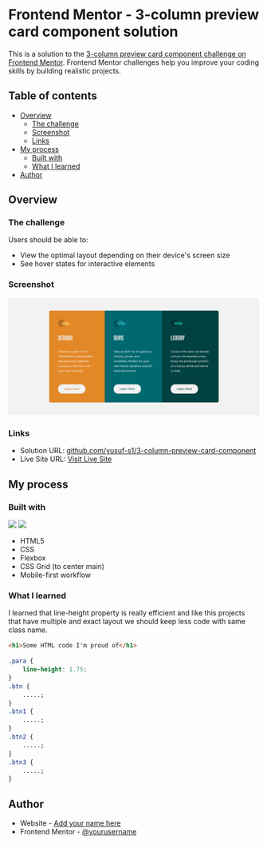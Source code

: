 # Frontend Mentor - 3-column preview card component solution

This is a solution to the [3-column preview card component challenge on Frontend Mentor](https://www.frontendmentor.io/challenges/3column-preview-card-component-pH92eAR2-). Frontend Mentor challenges help you improve your coding skills by building realistic projects.

## Table of contents

-   [Overview](#overview)
    -   [The challenge](#the-challenge)
    -   [Screenshot](#screenshot)
    -   [Links](#links)
-   [My process](#my-process)
    -   [Built with](#built-with)
    -   [What I learned](#what-i-learned)
-   [Author](#author)

## Overview

### The challenge

Users should be able to:

-   View the optimal layout depending on their device's screen size
-   See hover states for interactive elements

### Screenshot

![Screenshot](screenshot.png)

### Links

-   Solution URL: [github.com/yusuf-s1/3-column-preview-card-component](https://github.com/yusuf-s1/3-column-preview-card-component)
-   Live Site URL: [Visit Live Site]([https://your-live-site-url.com](https://yusuf-s1.github.io/3-column-preview-card-component/))

## My process

### Built with

![](https://img.shields.io/badge/HTML-239120?style=for-the-badge&logo=html5&logoColor=white)
![](https://img.shields.io/badge/CSS-239120?&style=for-the-badge&logo=css3&logoColor=white)

-   HTML5
-   CSS
-   Flexbox
-   CSS Grid (to center main)
-   Mobile-first workflow

### What I learned

I learned that line-height property is really efficient and like this projects that have multiple and exact layout we should keep less code with same class name.

```html
<h1>Some HTML code I'm proud of</h1>
```

```css
.para {
    line-height: 1.75;
}
.btn {
    .....;
}
.btn1 {
    .....;
}
.btn2 {
    .....;
}
.btn3 {
    .....;
}
```

## Author

-   Website - [Add your name here](https://yusufs.w3spaces.com/)
-   Frontend Mentor - [@yourusername](https://www.frontendmentor.io/profile/yusfsqrtof)
